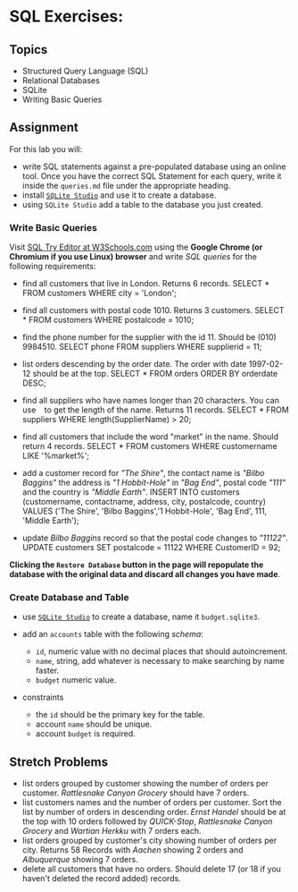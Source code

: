 # SQL Exercises:

## Topics

- Structured Query Language (SQL)
- Relational Databases
- SQLite
- Writing Basic Queries

## Assignment

For this lab you will:

- write SQL statements against a pre-populated database using an online tool. Once you have the correct SQL Statement for each query, write it inside the `queries.md` file under the appropriate heading.
- install [`SQLite Studio`](https://sqlitestudio.pl/index.rvt) and use it to create a database.
- using `SQLite Studio` add a table to the database you just created.

### Write Basic Queries

Visit [SQL Try Editor at W3Schools.com](https://www.w3schools.com/Sql/tryit.asp?filename=trysql_select_top) using the **Google Chrome (or Chromium if you use Linux) browser** and write _SQL queries_ for the following requirements:

- find all customers that live in London. Returns 6 records.
SELECT * 
FROM customers
WHERE city = 'London';

- find all customers with postal code 1010. Returns 3 customers.
SELECT * 
FROM customers
WHERE postalcode = 1010;

- find the phone number for the supplier with the id 11. Should be (010) 9984510.
SELECT phone
FROM suppliers
WHERE supplierid = 11;

- list orders descending by the order date. The order with date 1997-02-12 should be at the top.
SELECT *
FROM orders
ORDER BY orderdate DESC;

- find all suppliers who have names longer than 20 characters. You can use ` ` to get the length of the name. Returns 11 records.
SELECT *
FROM suppliers
WHERE length(SupplierName) > 20;

- find all customers that include the word "market" in the name. Should return 4 records.
SELECT *
FROM customers
WHERE customername LIKE '%market%';

- add a customer record for _"The Shire"_, the contact name is _"Bilbo Baggins"_ the address is _"1 Hobbit-Hole"_ in _"Bag End"_, postal code _"111"_ and the country is _"Middle Earth"_.
INSERT INTO customers (customername, contactname, address, city, postalcode, country)
VALUES ('The Shire', 'Bilbo Baggins','1 Hobbit-Hole', 'Bag End', 111, 'Middle Earth');

- update _Bilbo Baggins_ record so that the postal code changes to _"11122"_.
UPDATE customers
SET postalcode = 11122
WHERE CustomerID = 92;

**Clicking the `Restore Database` button in the page will repopulate the database with the original data and discard all changes you have made**.

### Create Database and Table

- use [`SQLite Studio`](https://sqlitestudio.pl/index.rvt) to create a database, name it `budget.sqlite3`.
- add an `accounts` table with the following _schema_:

  - `id`, numeric value with no decimal places that should autoincrement.
  - `name`, string, add whatever is necessary to make searching by name faster.
  - `budget` numeric value.

- constraints
  - the `id` should be the primary key for the table.
  - account `name` should be unique.
  - account `budget` is required.

## Stretch Problems

- list orders grouped by customer showing the number of orders per customer. _Rattlesnake Canyon Grocery_ should have 7 orders.
- list customers names and the number of orders per customer. Sort the list by number of orders in descending order. _Ernst Handel_ should be at the top with 10 orders followed by _QUICK-Stop_, _Rattlesnake Canyon Grocery_ and _Wartian Herkku_ with 7 orders each.
- list orders grouped by customer's city showing number of orders per city. Returns 58 Records with _Aachen_ showing 2 orders and _Albuquerque_ showing 7 orders.
- delete all customers that have no orders. Should delete 17 (or 18 if you haven't deleted the record added) records.
